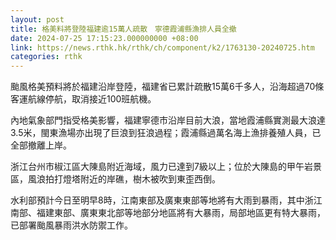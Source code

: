 ```yaml
---
layout: post
title: 格美料將登陸福建逾15萬人疏散　寧德霞浦縣漁排人員全撤
date: 2024-07-25 17:15:23.000000000 +08:00
link: https://news.rthk.hk/rthk/ch/component/k2/1763130-20240725.htm
categories: rthk
---
```


颱風格美預料將於福建沿岸登陸，福建省已累計疏散15萬6千多人，沿海超過70條客運航線停航，取消接近100班航機。

內地氣象部門指受格美影響，福建寧德市沿岸目前大浪，當地霞浦縣實測最大浪達3.5米，閩東漁場亦出現了巨浪到狂浪過程；霞浦縣過萬名海上漁排養殖人員，已全部撤離上岸。

浙江台州市椒江區大陳島附近海域，風力已達到7級以上；位於大陳島的甲午岩景區，風浪拍打燈塔附近的岸礁，樹木被吹到東歪西倒。

水利部預計今日至明早8時，江南東部及廣東東部等地將有大雨到暴雨，其中浙江南部、福建東部、廣東東北部等地部分地區將有大暴雨，局部地區更有特大暴雨，已部署颱風暴雨洪水防禦工作。
